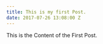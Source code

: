 ```yaml
---
title: This is my first Post.
date: 2017-07-26 13:08:00 Z
---
```


This is the Content of the First Post.